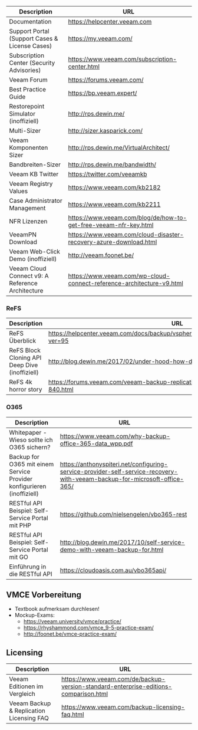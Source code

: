Description | URL
------------ | -------------
Documentation | https://helpcenter.veeam.com 
Support Portal (Support Cases & License Cases) | https://my.veeam.com/ 
Subscription Center (Security Advisories) | https://www.veeam.com/subscription-center.html 
Veeam Forum | https://forums.veeam.com/ 
Best Practice Guide | https://bp.veeam.expert/
Restorepoint Simulator (inoffiziell) | http://rps.dewin.me/ 
Multi-Sizer | http://sizer.kasparick.com/ 
Veeam Komponenten Sizer | http://rps.dewin.me/VirtualArchitect/ 
Bandbreiten-Sizer | http://rps.dewin.me/bandwidth/
Veeam KB Twitter | https://twitter.com/veeamkb
Veeam Registry Values | https://www.veeam.com/kb2182 
Case Administrator Management | https://www.veeam.com/kb2211 
NFR Lizenzen | https://www.veeam.com/blog/de/how-to-get-free-veeam-nfr-key.html 
VeeamPN Download | https://www.veeam.com/cloud-disaster-recovery-azure-download.html 
Veeam Web-Click Demo (inoffiziell) | http://veeam.foonet.be/ 
Veeam Cloud Connect v9: A Reference Architecture | https://www.veeam.com/wp-cloud-connect-reference-architecture-v9.html

### ReFS
Description | URL
------------ | -------------
ReFS Überblick | https://helpcenter.veeam.com/docs/backup/vsphere/backup_repository_block_cloning.html?ver=95 
ReFS Block Cloning API Deep Dive (inoffiziell) | http://blog.dewin.me/2017/02/under-hood-how-does-refs-block-cloning.html
ReFS 4k horror story | https://forums.veeam.com/veeam-backup-replication-f2/refs-4k-horror-story-t40629-840.html

### O365
Description | URL
------------ | -------------
Whitepaper - Wieso sollte ich O365 sichern? | https://www.veeam.com/why-backup-office-365-data_wpp.pdf 
Backup for O365 mit einem Service Provider konfigurieren (inoffiziell) | https://anthonyspiteri.net/configuring-service-provider-self-service-recovery-with-veeam-backup-for-microsoft-office-365/ 
RESTful API Beispiel: Self-Service Portal mit PHP | https://github.com/nielsengelen/vbo365-rest
RESTful API Beispiel: Self-Service Portal mit GO | http://blog.dewin.me/2017/10/self-service-demo-with-veeam-backup-for.html 
Einführung in die RESTful API | https://cloudoasis.com.au/vbo365api/ 

## VMCE Vorbereitung
* Textbook aufmerksam durchlesen!
* Mockup-Exams:
  - https://veeam.university/vmce/practice/ 
  - https://rhyshammond.com/vmce_9-5-practice-exam/ 
  - http://foonet.be/vmce-practice-exam/ 

## Licensing
Description | URL
------------ | -------------
Veeam Editionen im Vergleich | https://www.veeam.com/de/backup-version-standard-enterprise-editions-comparison.html
Veeam Backup & Replication Licensing FAQ | https://www.veeam.com/backup-licensing-faq.html

